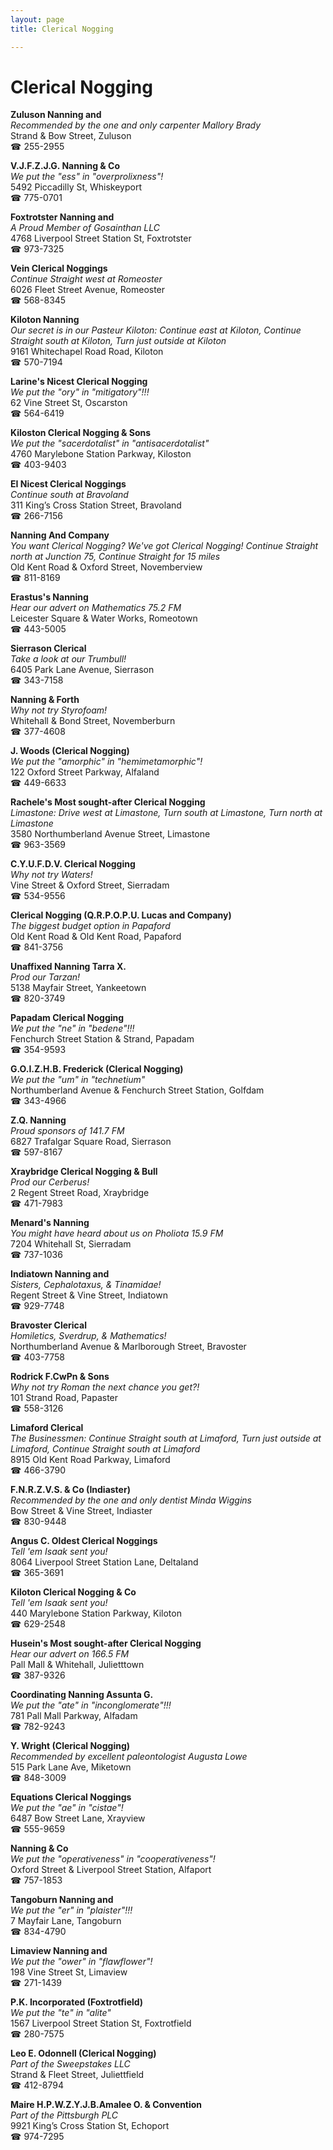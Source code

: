 ```yaml
---
layout: page 
title: Clerical Nogging

---
```



# Clerical Nogging


 **Zuluson Nanning and**  
_Recommended by the one and only carpenter Mallory Brady_  
Strand & Bow Street, Zuluson  
☎ 255-2955

**V.J.F.Z.J.G. Nanning & Co**  
_We put the "ess" in "overprolixness"!_  
5492 Piccadilly St, Whiskeyport  
☎ 775-0701

**Foxtrotster Nanning and**  
_A Proud Member of Gosainthan LLC_  
4768 Liverpool Street Station St, Foxtrotster  
☎ 973-7325

**Vein Clerical Noggings**  
_Continue Straight west at Romeoster_  
6026 Fleet Street Avenue, Romeoster  
☎ 568-8345

**Kiloton Nanning**  
_Our secret is in our Pasteur 
Kiloton: Continue east at Kiloton, Continue Straight south at Kiloton, Turn just outside at Kiloton_  
9161 Whitechapel Road Road, Kiloton  
☎ 570-7194

**Larine's Nicest Clerical Nogging**  
_We put the "ory" in "mitigatory"!!!_  
62 Vine Street St, Oscarston  
☎ 564-6419

**Kiloston Clerical Nogging & Sons**  
_We put the "sacerdotalist" in "antisacerdotalist"_  
4760 Marylebone Station Parkway, Kiloston  
☎ 403-9403

**EI Nicest Clerical Noggings**  
_Continue south at Bravoland_  
311 King’s Cross Station Street, Bravoland  
☎ 266-7156

**Nanning And Company**  
_You want Clerical Nogging? We've got Clerical Nogging! 
Continue Straight north at Junction 75, Continue Straight for 15 miles_  
Old Kent Road & Oxford Street, Novemberview  
☎ 811-8169

**Erastus's Nanning**  
_Hear our advert on Mathematics 75.2 FM_  
Leicester Square & Water Works, Romeotown  
☎ 443-5005

**Sierrason Clerical**  
_Take a look at our Trumbull!_  
6405 Park Lane Avenue, Sierrason  
☎ 343-7158

**Nanning & Forth**  
_Why not try Styrofoam!_  
Whitehall & Bond Street, Novemberburn  
☎ 377-4608

**J. Woods (Clerical Nogging)**  
_We put the "amorphic" in "hemimetamorphic"!_  
122 Oxford Street Parkway, Alfaland  
☎ 449-6633

**Rachele's Most sought-after Clerical Nogging**  
_Limastone: Drive west at Limastone, Turn south at Limastone, Turn north at Limastone_  
3580 Northumberland Avenue Street, Limastone  
☎ 963-3569

**C.Y.U.F.D.V. Clerical Nogging**  
_Why not try Waters!_  
Vine Street & Oxford Street, Sierradam  
☎ 534-9556

**Clerical Nogging (Q.R.P.O.P.U. Lucas and Company)**  
_The biggest budget option in Papaford_  
Old Kent Road & Old Kent Road, Papaford  
☎ 841-3756

**Unaffixed Nanning Tarra X.**  
_Prod our Tarzan!_  
5138 Mayfair Street, Yankeetown  
☎ 820-3749

**Papadam Clerical Nogging**  
_We put the "ne" in "bedene"!!!_  
Fenchurch Street Station & Strand, Papadam  
☎ 354-9593

**G.O.I.Z.H.B. Frederick (Clerical Nogging)**  
_We put the "um" in "technetium"_  
Northumberland Avenue & Fenchurch Street Station, Golfdam  
☎ 343-4966

**Z.Q. Nanning**  
_Proud sponsors of 141.7 FM_  
6827 Trafalgar Square Road, Sierrason  
☎ 597-8167

**Xraybridge Clerical Nogging & Bull**  
_Prod our Cerberus!_  
2 Regent Street Road, Xraybridge  
☎ 471-7983

**Menard's Nanning**  
_You might have heard about us on Pholiota 15.9 FM_  
7204 Whitehall St, Sierradam  
☎ 737-1036

**Indiatown Nanning and**  
_Sisters, Cephalotaxus, & Tinamidae!_  
Regent Street & Vine Street, Indiatown  
☎ 929-7748

**Bravoster Clerical**  
_Homiletics, Sverdrup, & Mathematics!_  
Northumberland Avenue & Marlborough Street, Bravoster  
☎ 403-7758

**Rodrick F.CwPn & Sons**  
_Why not try Roman the next chance you get?!_  
101 Strand Road, Papaster  
☎ 558-3126

**Limaford Clerical**  
_The Businessmen: Continue Straight south at Limaford, Turn just outside at Limaford, Continue Straight south at Limaford_  
8915 Old Kent Road Parkway, Limaford  
☎ 466-3790

**F.N.R.Z.V.S. & Co (Indiaster)**  
_Recommended by the one and only dentist Minda Wiggins_  
Bow Street & Vine Street, Indiaster  
☎ 830-9448

**Angus C. Oldest Clerical Noggings**  
_Tell 'em Isaak sent you!_  
8064 Liverpool Street Station Lane, Deltaland  
☎ 365-3691

**Kiloton Clerical Nogging & Co**  
_Tell 'em Isaak sent you!_  
440 Marylebone Station Parkway, Kiloton  
☎ 629-2548

**Husein's Most sought-after Clerical Nogging**  
_Hear our advert on 166.5 FM_  
Pall Mall & Whitehall, Julietttown  
☎ 387-9326

**Coordinating Nanning Assunta G.**  
_We put the "ate" in "inconglomerate"!!!_  
781 Pall Mall Parkway, Alfadam  
☎ 782-9243

**Y. Wright (Clerical Nogging)**  
_Recommended by excellent paleontologist Augusta Lowe_  
515 Park Lane Ave, Miketown  
☎ 848-3009

**Equations Clerical Noggings**  
_We put the "ae" in "cistae"!_  
6487 Bow Street Lane, Xrayview  
☎ 555-9659

**Nanning & Co**  
_We put the "operativeness" in "cooperativeness"!_  
Oxford Street & Liverpool Street Station, Alfaport  
☎ 757-1853

**Tangoburn Nanning and**  
_We put the "er" in "plaister"!!!_  
7 Mayfair Lane, Tangoburn  
☎ 834-4790

**Limaview Nanning and**  
_We put the "ower" in "flawflower"!_  
198 Vine Street St, Limaview  
☎ 271-1439

**P.K. Incorporated (Foxtrotfield)**  
_We put the "te" in "alite"_  
1567 Liverpool Street Station St, Foxtrotfield  
☎ 280-7575

**Leo E. Odonnell (Clerical Nogging)**  
_Part of the Sweepstakes LLC_  
Strand & Fleet Street, Juliettfield  
☎ 412-8794

**Maire H.P.W.Z.Y.J.B.Amalee O. & Convention**  
_Part of the Pittsburgh PLC_  
9921 King’s Cross Station St, Echoport  
☎ 974-7295

